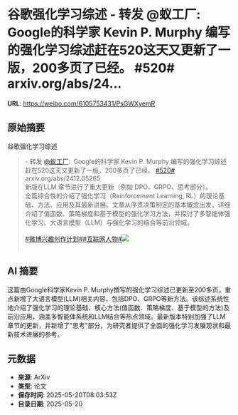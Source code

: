 # 谷歌强化学习综述 - 转发 @蚁工厂:&ensp;Google的科学家 Kevin P. Murphy 编写的强化学习综述赶在520这天又更新了一版，200多页了已经。 #520# arxiv.org/abs/24...

**URL**: https://weibo.com/6105753431/PsGWXyemR

## 原始摘要

谷歌强化学习综述<br><blockquote> - 转发 <a href="https://weibo.com/2194035935" target="_blank">@蚁工厂</a>: Google的科学家 Kevin P. Murphy 编写的强化学习综述赶在520这天又更新了一版，200多页了已经。 <a href="https://m.weibo.cn/search?containerid=231522type%3D1%26t%3D10%26q%3D%23520%23&amp;isnewpage=1" data-hide=""><span class="surl-text">#520#</span></a> <br>arxiv.org/abs/2412.05265<br>新版在LLM 章节进行了重大更新（例如 DPO、GRPO、思考部分）。<br>全篇综合性的介绍了强化学习（Reinforcement Learning, RL）的理论基础、方法、应用及其最新进展。文章从序贯决策制定的基本概念出发，详细介绍了值函数、策略梯度和基于模型的强化学习方法，并探讨了多智能体强化学习、大语言模型（LLM）与强化学习的结合等前沿领域。<br><br><a href="https://m.weibo.cn/search?containerid=231522type%3D1%26t%3D10%26q%3D%23%E5%BE%AE%E5%8D%9A%E5%85%B4%E8%B6%A3%E5%88%9B%E4%BD%9C%E8%AE%A1%E5%88%92%23&amp;extparam=%23%E5%BE%AE%E5%8D%9A%E5%85%B4%E8%B6%A3%E5%88%9B%E4%BD%9C%E8%AE%A1%E5%88%92%23" data-hide=""><span class="surl-text">#微博兴趣创作计划#</span></a><a href="https://m.weibo.cn/search?containerid=231522type%3D1%26t%3D10%26q%3D%23%E4%BA%92%E8%81%94%E7%BD%91%E4%BA%BA%E7%89%A9%23" data-hide=""><span class="surl-text">#互联网人物#</span></a><img style="" src="https://tvax4.sinaimg.cn/large/82c654dfly1i1luhr1siwj20vb17776o.jpg" referrerpolicy="no-referrer"><br><br></blockquote>

## AI 摘要

这篇由Google科学家Kevin P. Murphy撰写的强化学习综述已更新至200多页，重点新增了大语言模型(LLM)相关内容，包括DPO、GRPO等新方法。该综述系统性地介绍了强化学习的理论基础、核心方法(值函数、策略梯度、基于模型的方法)及前沿应用，涵盖多智能体系统和LLM结合等热点领域。最新版本特别加强了LLM章节的更新，并新增了"思考"部分，为研究者提供了全面的强化学习发展现状和最新技术进展的参考。

## 元数据

- **来源**: ArXiv
- **类型**: 论文
- **保存时间**: 2025-05-20T08:03:53Z
- **目录日期**: 2025-05-20
